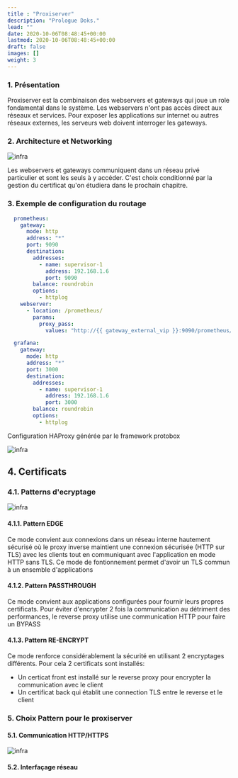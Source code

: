 ```yaml
---
title : "Proxiserver"
description: "Prologue Doks."
lead: ""
date: 2020-10-06T08:48:45+00:00
lastmod: 2020-10-06T08:48:45+00:00
draft: false
images: []
weight: 3
---
```


### 1. Présentation

Proxiserver est la combinaison des webservers et gateways qui joue un role fondamental dans le système.
Les webservers n'ont pas accès direct aux réseaux et services. Pour exposer les applications sur internet ou autres réseaux externes, les serveurs web doivent interroger les gateways. 

### 2. Architecture et Networking

![infra](images/proxiserver-network-archi.png)

Les webservers et gateways communiquent dans un réseau privé particulier et sont les seuls à y accéder. C'est choix conditionné par la gestion du certificat qu'on étudiera dans le prochain chapitre.

### 3. Exemple de configuration du routage

``` yaml
  prometheus:
    gateway:
      mode: http
      address: "*"
      port: 9090
      destination:
        addresses: 
          - name: supervisor-1
            address: 192.168.1.6
            port: 9090
        balance: roundrobin
        options:
          - httplog
    webserver:
      - location: /prometheus/
        params:
          proxy_pass:
            values: "http://{{ gateway_external_vip }}:9090/prometheus/"

  grafana:
    gateway:
      mode: http
      address: "*"
      port: 3000
      destination:
        addresses: 
          - name: supervisor-1
            address: 192.168.1.6
            port: 3000
        balance: roundrobin
        options:
          - httplog
```
Configuration HAProxy générée par le framework protobox

![infra](images/proxiserver/haproxy-result.png)

## 4. Certificats
### 4.1. Patterns d'ecryptage

![infra](images/proxiserver/pattern-tls.png)

#### 4.1.1. Pattern EDGE

Ce mode convient aux connexions dans un réseau interne hautement sécurisé où le proxy inverse maintient une connexion sécurisée (HTTP sur TLS) avec les clients tout en communiquant avec l'application en mode HTTP sans TLS. Ce mode de fontionnement permet d'avoir un TLS commun à un ensemble d'applications

#### 4.1.2. Pattern PASSTHROUGH

Ce mode convient aux applications configurées pour fournir leurs propres certificats. Pour éviter d'encrypter 2 fois la communication au détriment des performances, le reverse proxy utilise une communication HTTP pour faire un BYPASS

#### 4.1.3. Pattern RE-ENCRYPT

Ce mode renforce considérablement la sécurité en utilisant 2 encryptages différents. Pour cela 2 certificats sont installés:
- Un certicat front est installé sur le reverse proxy pour encrypter la communication avec le client
- Un certificat back qui établit une connection TLS entre le reverse et le client

### 5. Choix Pattern pour le proxiserver
#### 5.1. Communication HTTP/HTTPS
![infra](images/proxiserver/proxiserver-2.png)

#### 5.2. Interfaçage réseau
